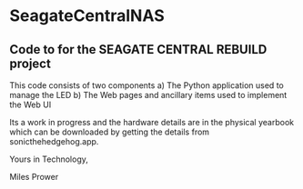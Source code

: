 # SeagateCentralNAS
## Code to for the SEAGATE CENTRAL REBUILD project

This code consists of two components
a) The Python application used to manage the LED
b) The Web pages and ancillary items used to implement the Web UI

Its a work in progress and the hardware details are in the physical yearbook
which can be downloaded by getting the details from sonicthehedgehog.app.

Yours in Technology,

Miles Prower
